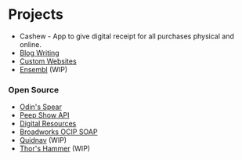 # Projects

* Cashew - App to give digital receipt for all purchases physical and online.
* [Blog Writing](https://medium.com/@Jordan-Prescott)
* [Custom Websites](https://tj-construction.uk)
* [Ensembl](https://myensembl.com) (WIP)

### Open Source

* [Odin's Spear](https://github.com/Jordan-Prescott/odins-spear)
* [Peep Show API](https://thedobby.club/docs)
* [Digital Resources](https://docs.jordan-prescott.com/digital-resources) 
* [Broadworks OCIP SOAP](https://github.com/Jordan-Prescott/broadworks-ocip-soap)
* [Quidnav](https://quidnav.com) (WIP)
* [Thor's Hammer](https://github.com/Jordan-Prescott/thors-hammer) (WIP)
